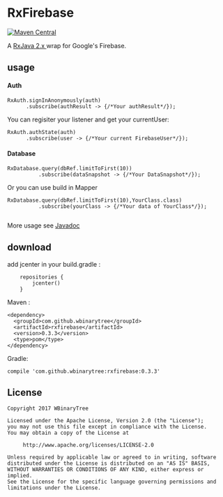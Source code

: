 RxFirebase
==========

[![Maven Central](https://img.shields.io/badge/jcenter-v0.3.3-green.svg)](https://bintray.com/phoenixwyd/maven/RxFirebase)


A [RxJava 2.x ](https://github.com/ReactiveX/RxJava) wrap for Google's Firebase. 

usage
-----

#### Auth 

```
RxAuth.signInAnonymously(auth)
      .subscribe(authResult -> {/*Your authResult*/}); 
```

You can regisiter your listener and get your currentUser:

```
RxAuth.authState(auth)
      .subscribe(user -> {/*Your current FirebaseUser*/});
```

#### Database 


```
RxDatabase.query(dbRef.limitToFirst(10))
          .subscribe(dataSnapshot -> {/*Your DataSnapshot*/});
```

Or you can use build in Mapper

```
RxDatabase.query(dbRef.limitToFirst(10),YourClass.class)
          .subscribe(yourClass -> {/*Your data of YourClass*/});
                  
```

More usage see [Javadoc](https://wbinarytree.github.io/RxFirebase/docs/javadoc/index)

download
--------

add jcenter in your build.gradle :

```
    repositories {
        jcenter()
    }
```

  Maven :
```
<dependency>
  <groupId>com.github.wbinarytree</groupId>
  <artifactId>rxfirebase</artifactId>
  <version>0.3.3</version>
  <type>pom</type>
</dependency>
```

  Gradle:
```
compile 'com.github.wbinarytree:rxfirebase:0.3.3'
```

License
-------
```
Copyright 2017 WBinaryTree

Licensed under the Apache License, Version 2.0 (the "License");
you may not use this file except in compliance with the License.
You may obtain a copy of the License at

     http://www.apache.org/licenses/LICENSE-2.0

Unless required by applicable law or agreed to in writing, software
distributed under the License is distributed on an "AS IS" BASIS,
WITHOUT WARRANTIES OR CONDITIONS OF ANY KIND, either express or implied.
See the License for the specific language governing permissions and
limitations under the License.
```



